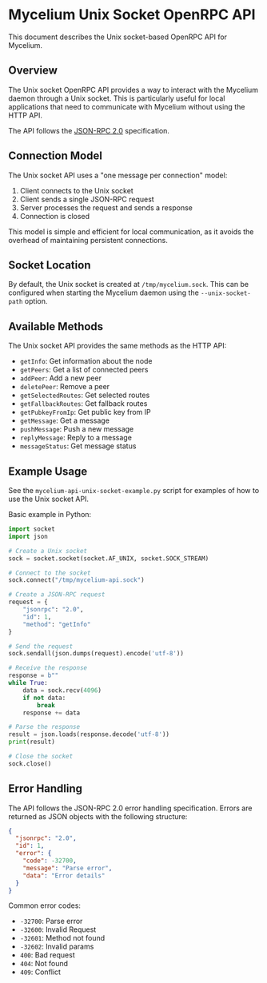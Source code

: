 # Mycelium Unix Socket OpenRPC API

This document describes the Unix socket-based OpenRPC API for Mycelium.

## Overview

The Unix socket OpenRPC API provides a way to interact with the Mycelium daemon through a Unix socket. This is particularly useful for local applications that need to communicate with Mycelium without using the HTTP API.

The API follows the [JSON-RPC 2.0](https://www.jsonrpc.org/specification) specification.

## Connection Model

The Unix socket API uses a "one message per connection" model:

1. Client connects to the Unix socket
2. Client sends a single JSON-RPC request
3. Server processes the request and sends a response
4. Connection is closed

This model is simple and efficient for local communication, as it avoids the overhead of maintaining persistent connections.

## Socket Location

By default, the Unix socket is created at `/tmp/mycelium.sock`. This can be configured when starting the Mycelium daemon using the `--unix-socket-path` option.

## Available Methods

The Unix socket API provides the same methods as the HTTP API:

- `getInfo`: Get information about the node
- `getPeers`: Get a list of connected peers
- `addPeer`: Add a new peer
- `deletePeer`: Remove a peer
- `getSelectedRoutes`: Get selected routes
- `getFallbackRoutes`: Get fallback routes
- `getPubkeyFromIp`: Get public key from IP
- `getMessage`: Get a message
- `pushMessage`: Push a new message
- `replyMessage`: Reply to a message
- `messageStatus`: Get message status

## Example Usage

See the `mycelium-api-unix-socket-example.py` script for examples of how to use the Unix socket API.

Basic example in Python:

```python
import socket
import json

# Create a Unix socket
sock = socket.socket(socket.AF_UNIX, socket.SOCK_STREAM)

# Connect to the socket
sock.connect("/tmp/mycelium-api.sock")

# Create a JSON-RPC request
request = {
    "jsonrpc": "2.0",
    "id": 1,
    "method": "getInfo"
}

# Send the request
sock.sendall(json.dumps(request).encode('utf-8'))

# Receive the response
response = b""
while True:
    data = sock.recv(4096)
    if not data:
        break
    response += data

# Parse the response
result = json.loads(response.decode('utf-8'))
print(result)

# Close the socket
sock.close()
```

## Error Handling

The API follows the JSON-RPC 2.0 error handling specification. Errors are returned as JSON objects with the following structure:

```json
{
  "jsonrpc": "2.0",
  "id": 1,
  "error": {
    "code": -32700,
    "message": "Parse error",
    "data": "Error details"
  }
}
```

Common error codes:
- `-32700`: Parse error
- `-32600`: Invalid Request
- `-32601`: Method not found
- `-32602`: Invalid params
- `400`: Bad request
- `404`: Not found
- `409`: Conflict
